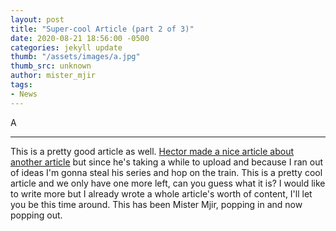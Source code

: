 ```yaml
---
layout: post
title: "Super-cool Article (part 2 of 3)"
date: 2020-08-21 18:56:00 -0500
categories: jekyll update
thumb: "/assets/images/a.jpg"
thumb_src: unknown
author: mister_mjir
tags:
- News
---
```


A

---

This is a pretty good article as well.
[Hector made a nice article about another article](https://hecrenews.github.io/jekyll/update/2020/08/20/super-cool-article-part-1-of-3.html) but since he's taking
a while to upload and because I ran out of ideas I'm gonna steal his series and hop on the train. This is a pretty cool article and we only have one more left, can
you guess what it is? I would like to write more but I already wrote a whole article's worth of content, I'll let you be this time around. This has been Mister Mjir,
popping in and now popping out.
